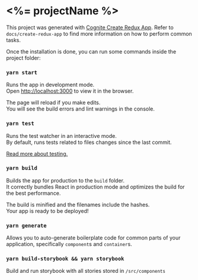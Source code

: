 # <%= projectName %>

This project was generated with [Cognite Create Redux App](https://github.com/cognitedata/generator-create-react-redux-app). Refer to `docs/create-redux-app` to find more information on how to perform common tasks.

Once the installation is done, you can run some commands inside the project folder:

### `yarn start`

Runs the app in development mode.<br>
Open [http://localhost:3000](http://localhost:3000) to view it in the browser.

The page will reload if you make edits.<br>
You will see the build errors and lint warnings in the console.

### `yarn test`

Runs the test watcher in an interactive mode.<br>
By default, runs tests related to files changes since the last commit.

[Read more about testing.](https://github.com/facebookincubator/create-react-app/blob/master/packages/react-scripts/template/README.md#running-tests)

### `yarn build`

Builds the app for production to the `build` folder.<br>
It correctly bundles React in production mode and optimizes the build for the best performance.

The build is minified and the filenames include the hashes.<br>
Your app is ready to be deployed!

### `yarn generate`

Allows you to auto-generate boilerplate code for common parts of your
application, specifically `component`s and `container`s.

  
### `yarn build-storybook && yarn storybook`

Build and run storybook with all stories stored in `/src/components`
